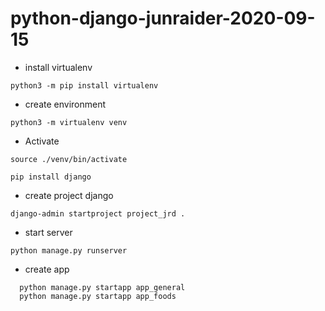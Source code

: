 # python-django-junraider-2020-09-15

- install virtualenv
```virtualenv
python3 -m pip install virtualenv
```

- create environment
```env
python3 -m virtualenv venv
```

- Activate
```activate
source ./venv/bin/activate 
```
```install django
pip install django  
```
- create project django
```create project django
django-admin startproject project_jrd .
```

 - start server
 ```runserver
 python manage.py runserver
 ```

- create app
```
  python manage.py startapp app_general
  python manage.py startapp app_foods 
```

